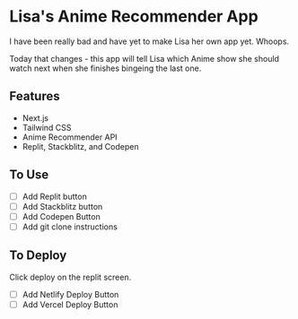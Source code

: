 # Lisa's Anime Recommender App

I have been really bad and have yet to make Lisa her own app yet. Whoops.

Today that changes - this app will tell Lisa which Anime show she should watch next when she finishes bingeing the last one. 

## Features

- Next.js
- Tailwind CSS
- Anime Recommender API
- Replit, Stackblitz, and Codepen

## To Use

- [ ] Add Replit button
- [ ] Add Stackblitz button
- [ ] Add Codepen Button
- [ ] Add git clone instructions

## To Deploy

Click deploy on the replit screen.

- [ ] Add Netlify Deploy Button
- [ ] Add Vercel Deploy Button